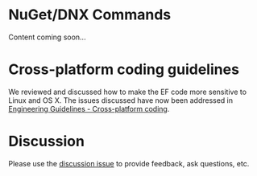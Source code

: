 # NuGet/DNX Commands

Content coming soon...

# Cross-platform coding guidelines
We reviewed and discussed how to make the EF code more sensitive to Linux and OS X. The issues discussed have now been addressed in [Engineering Guidelines - Cross-platform coding](https://github.com/aspnet/Home/wiki/Engineering-guidelines#cross-platform-coding).

# Discussion

Please use the [discussion issue](https://github.com/aspnet/EntityFramework/issues/2706) to provide feedback, ask questions, etc.